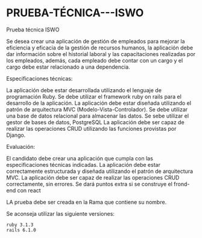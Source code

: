 # PRUEBA-TÉCNICA---ISWO

Prueba técnica ISWO

Se desea crear una aplicación de gestión de empleados para mejorar la eficiencia y eficacia de la gestión de recursos humanos,
la aplicación debe dar información sobre el historial laboral y las capacitaciones realizadas por los empleados, además, cada empleado debe contar 
con un cargo y el cargo debe estar relacionado a una dependencia.

Especificaciones técnicas:

La aplicación debe estar desarrollada utilizando el lenguaje de programación Ruby.
Se debe utilizar el framework ruby on rails para el desarrollo de la aplicación.
La aplicación debe estar diseñada utilizando el patrón de arquitectura MVC (Modelo-Vista-Controlador).
Se debe utilizar una base de datos relacional para almacenar las datos. Se sebe utilizar el gestor de bases de datos, PostgreSQL
La aplicación debe ser capaz de realizar las operaciones CRUD utilizando las funciones provistas por Django.

Evaluación:

El candidato debe crear una aplicación que cumpla con las especificaciones técnicas indicadas.
La aplicación debe estar correctamente estructurada y diseñada utilizando el patrón de arquitectura MVC.
La aplicación debe ser capaz de realizar las operaciones CRUD correctamente, sin errores.
Se dará puntos extra si se construye el frond-end con react

LA prueba debe ser creada en la Rama que contiene su nombre.

Se aconseja utilizar las siguiente versiones:

    ruby 3.1.3
    rails 6.1.0
